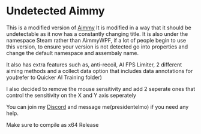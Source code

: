 # Undetected Aimmy

This is a modified version of [Aimmy](https://github.com/Babyhamsta/Aimmy)
It is modified in a way that it should be undetectable as it now has a constantly changing title.
It is also under the namespace Steam rather than AimmyWPF, if a lot of people begin to use this version, to ensure your version is not detected go into properties and change the default namespace and assembaly name.

It also has extra features such as, anti-recoil, AI FPS Limiter, 2 different aiming methods and a collect data option that includes data annotations for you(refer to Quicker AI Training folder)

I also decided to remove the mouse sensitivity and add 2 seperate ones that control the sensitivity on the X and Y axis seperately

You can join my [Discord](https://discord.gg/MpSKK9epc7) and message me(presidentelmo) if you need any help.

Make sure to compile as x64 Release
